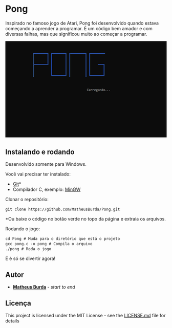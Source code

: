 # Pong

Inspirado no famoso jogo de Atari, Pong foi desenvolvido quando estava começando a aprender a programar. É um código bem amador e com diversas falhas, mas que significou muito ao começar a programar.

![PONG](pong.gif)


## Instalando e rodando

Desenvolvido somente para Windows.

Você vai precisar ter instalado:
* [Git](https://git-scm.com/downloads)*
* Compilador C, exemplo: [MinGW](http://www.mingw.org/)

Clonar o repositório:
```
git clone https://github.com/MatheusBurda/Pong.git
```

*Ou baixe o código no botão verde no topo da página e extraia os arquivos.

Rodando o jogo:
```
cd Pong # Muda para o diretório que está o projeto
gcc pong.c -o pong # Compila o arquivo
./pong # Roda o jogo
```

E é só se divertir agora!

## Autor

* **[Matheus Burda](https://github.com/MatheusBurda)** - *start to end* 

## Licença

This project is licensed under the MIT License - see the [LICENSE.md](LICENSE.md) file for details